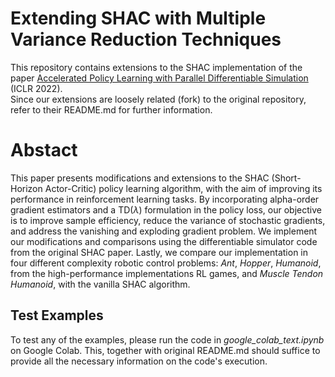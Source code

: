 # Extending SHAC with Multiple Variance Reduction Techniques

This repository contains extensions to the SHAC implementation of the paper [Accelerated Policy Learning with Parallel Differentiable Simulation](https://short-horizon-actor-critic.github.io/) (ICLR 2022). \
Since our extensions are loosely related (fork) to the original repository, refer to their README.md for further information. 

# Abstact

This paper presents modifications and extensions to the SHAC (Short-Horizon Actor-Critic) policy learning algorithm, with the aim of improving its performance in reinforcement learning tasks. By incorporating alpha-order gradient estimators and a TD($\lambda$) formulation in the policy loss, our objective is to improve sample efficiency, reduce the variance of stochastic gradients, and address the vanishing and exploding gradient problem. We implement our modifications and comparisons using the differentiable simulator code from the original SHAC paper. Lastly, we compare our implementation in four different complexity robotic control problems: *Ant*, *Hopper*, *Humanoid*, from the high-performance implementations RL games, and *Muscle Tendon Humanoid*, with the vanilla SHAC algorithm.

## Test Examples

To test any of the examples, please run the code in _google_colab_text.ipynb_ on Google Colab. This, together with original README.md should suffice to provide all the necessary information on the code's execution.
